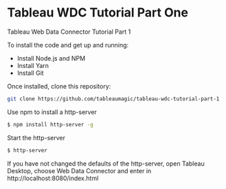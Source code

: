 # Tableau WDC Tutorial Part One
Tableau Web Data Connector Tutorial Part 1

To install the code and get up and running:

- Install Node.js and NPM
- Install Yarn
- Install Git

Once installed, clone this repository:

```sh
git clone https://github.com/tableaumagic/tableau-wdc-tutorial-part-1
```

Use npm to install a http-server

```sh
$ npm install http-server -g
```

Start the http-server

```sh
$ http-server
```

If you have not changed the defaults of the http-server, open Tableau Desktop, choose Web Data Connector and enter in http://localhost:8080/index.html